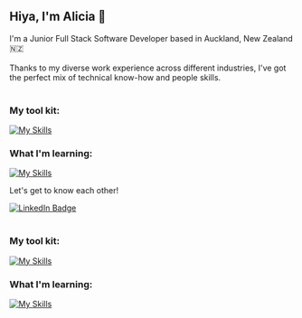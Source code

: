 ## Hiya, I'm Alicia 👩

I'm a Junior Full Stack Software Developer based in Auckland, New Zealand 🇳🇿 
<br/>
<br/>
Thanks to my diverse work experience across different industries, I've got the perfect mix of technical know-how and people skills. 
<br/>
<br/>
### My tool kit:
[![My Skills](https://skillicons.dev/icons?i=html,css,js,ts,react,nodejs,express,vitest,sqlite,github,tailwind,figma)](https://skillicons.dev)
<br/>
### What I'm learning:

[![My Skills](https://skillicons.dev/icons?i=aws,threejs,c#)](https://skillicons.dev)

Let's get to know each other!
<div id="badges">
  <a href="https://www.linkedin.com/in/alicia-tavita/">
    <img src="https://img.shields.io/badge/LinkedIn-blue?style=for-the-badge&logo=linkedin&logoColor=white" alt="LinkedIn Badge"/>
  </a>
</div>
<br/>

### My tool kit:
[![My Skills](https://skillicons.dev/icons?i=html,css,js,ts,react,nodejs,express,vitest,sqlite,github,tailwind,figma)](https://skillicons.dev)
<br/>

### What I'm learning:

[![My Skills](https://skillicons.dev/icons?i=aws,threejs,c#)](https://skillicons.dev)

